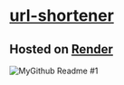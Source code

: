 # [url-shortener](https://url-shortener-tdy0.onrender.com/)

## Hosted on [Render](https://dashboard.render.com/)

![MyGithub Readme #1](https://user-images.githubusercontent.com/24852420/222903200-576e9efa-6177-40e1-ad27-a688d2c8d46d.jpg)